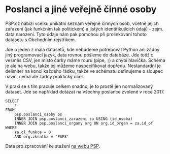 # Poslanci a jiné veřejně činné osoby

PSP.cz nabízí vcelku unikátní seznam veřejně činných osob, včetně jejich zařazení (jak funkčním tak politickém) a jistých identifikujících údajů - zejm. data narození. Tyto údaje nám pak pomohou při prolinkování tohoto datasetu s Obchodním rejstříkem.

Jde o jeden z mála datasetů, kde nebudeme potřebovat Python ani žádný jiný programovací jazyk, data rovnou pošleme do databáze. Jde totiž o vesměs CSV, jen místo čárky máme rouru (pipe, `|`) a chybí hlavička. Schéma je ale na webu, takže jej můžeme naspecifikovat dopředu. Nestandardní je delimiter na konci každého řádku, takže ve schématu definujeme o sloupec navíc, nemá ale žádný praktický účel.

V praxi se s tím pracuje celkem snadno, je to prostě jen normalizovaný dataset. Jde se například dotázat na všechny poslance zvolené v roce 2017.

```
SELECT
    *
FROM
    psp.poslanci_osoby os
    INNER JOIN psp.poslanci_zarazeni za USING (id_osoba)
    INNER JOIN psp.poslanci_organy org ON org.id_organ = za.id_of
WHERE
	za.cl_funkce = 0
    AND org.zkratka = 'PSP8'
```

Data pro zpracování ke stažení [na webu PSP](https://www.psp.cz/sqw/hp.sqw?k=1300).
